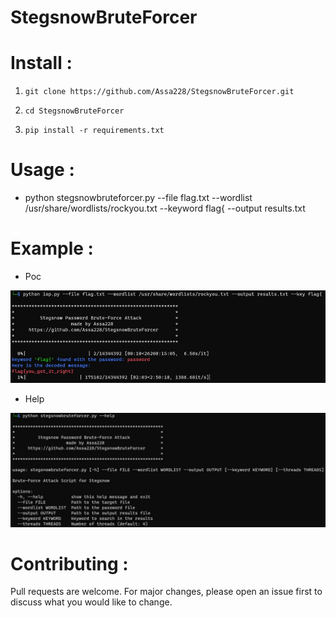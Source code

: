 # StegsnowBruteForcer                                                         


# Install :

1. `git clone https://github.com/Assa228/StegsnowBruteForcer.git`

2. `cd StegsnowBruteForcer`

3. `pip install -r requirements.txt`

# Usage :
* python stegsnowbruteforcer.py --file flag.txt --wordlist /usr/share/wordlists/rockyou.txt --keyword flag{ --output results.txt

# Example :
* Poc

![poc.jpg](https://github.com/Assa228/StegsnowBruteForcer/blob/main/poc.jpg)


* Help

![help.jpg](https://github.com/Assa228/StegsnowBruteForcer/blob/main/help.jpg)


# Contributing :
Pull requests are welcome. For major changes, please open an issue first to discuss what you would like to change.

